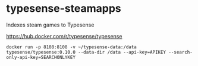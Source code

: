 # typesense-steamapps
Indexes steam games to Typesense

https://hub.docker.com/r/typesense/typesense
```
docker run -p 8108:8108 -v ~/typesense-data:/data typesense/typesense:0.10.0 --data-dir /data --api-key=APIKEY --search-only-api-key=SEARCHONLYKEY
```
